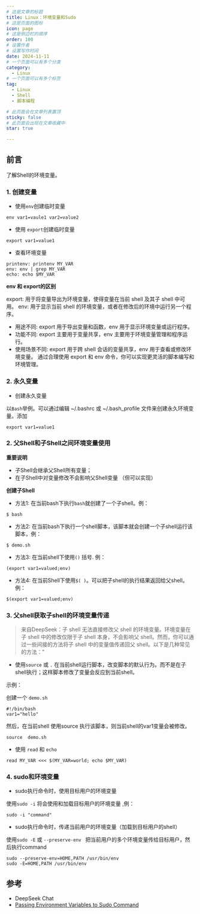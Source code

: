 ```yaml
---
# 这是文章的标题
title: Linux：环境变量和Sudo
# 这是页面的图标
icon: page
# 这是侧边栏的顺序
order: 100
# 设置作者
# 设置写作时间
date: 2024-11-11
# 一个页面可以有多个分类
category:
  - Linux
# 一个页面可以有多个标签
tag:
  - Linux
  - Shell
  - 脚本编程

# 此页面会在文章列表置顶
sticky: false
# 此页面会出现在文章收藏中
star: true

---
```


## 前言

了解Shell的环境变量。

### 1. 创建变量

- 使用`env`创建临时变量

```shell
env var1=vaule1 var2=value2 
```

- 使用 `export`创建临时变量

```shell
export var1=value1
```

- 查看环境变量
```
printenv: printenv MY_VAR
env: env | grep MY_VAR
echo: echo $MY_VAR
```

**env 和 export的区别**

export: 用于将变量导出为环境变量，使得变量在当前 shell 及其子 shell 中可用。
env: 用于显示当前 shell 的环境变量，或者在修改后的环境中运行另一个程序。
- 用途不同: export 用于导出变量和函数，env 用于显示环境变量或运行程序。
- 功能不同: export 主要用于变量共享，env 主要用于环境变量管理和程序运行。
- 使用场景不同: export 用于跨 shell 会话的变量共享，env 用于查看或修改环境变量。
通过合理使用 export 和 env 命令，你可以实现更灵活的脚本编写和环境管理。

### 2. 永久变量

- 创建永久变量

以`Bash`举例。可以通过编辑 ~/.bashrc 或 ~/.bash_profile 文件来创建永久环境变量。添加
```
export var1=value1
```

### 2. 父Shell和子Shell之间环境变量使用


**重要说明**

- 子Shell会继承父Shell所有变量；
- 在子Shell中对变量修改不会影响父Shell变量 （但可以实现）


**创建子Shell**

- 方法1: 在当前bash下执行`bash`就创建了一个子shell。例：
```shell
$ bash
```

- 方法2: 在当前bash下执行一个shell脚本，该脚本就会创建一个子shell运行该脚本，例：

```shell
$ demo.sh
```

- 方法3: 在当前shell下使用`()` 括号.  例：
```shell
(export var1=valued;env)
```
- 方法4: 在当前Shell下使用`$( )`。可以把子shell的执行结果返回给父shell。例：

```shell
$(export var1=valued;env)
```




### 3. 父shell获取子shell的环境变量传递

> 来自DeepSeek：子 shell 无法直接修改父 shell 的环境变量。环境变量在子 shell 中的修改仅限于子 shell 本身，不会影响父 shell。然而，你可以通过一些间接的方法将子 shell 中的变量值传递回父 shell。以下是几种常见的方法："

- 使用`source` 或 `.` 在当前shell运行脚本，改变脚本的默认行为。而不是在子shell执行；这样脚本修改了变量会反应到当前shell。

示例：

创建一个 `demo.sh`

```shell
#!/bin/bash
var1="hello"
```
然后，在当前shell 使用source 执行该脚本，则当前shell的var1变量会被修改。

```shell
source  demo.sh
```

- 使用 `read` 和 `echo`

```shell
read MY_VAR <<< $(MY_VAR=world; echo $MY_VAR)
```



### 4. sudo和环境变量


- sudo执行命令时，使用目标用户的环境变量

使用`sudo -i`  将会使用和加载目标用户的环境变量 ,例：

```shell
sudo -i "command"
```

- sudo执行命令时，传递当前用户的环境变量（加载到目标用户的shell）

使用`sudo -E`  或 `--preserve-env ` 把当前用户的多个环境变量传给目标用户，然后执行command

```shell
sudo --preserve-env=HOME,PATH /usr/bin/env
sudo -E=HOME,PATH /usr/bin/env
```

## 参考

- DeepSeek Chat
- [Passing Environment Variables to Sudo Command](https://www.petefreitag.com/blog/environment-variables-sudo/)